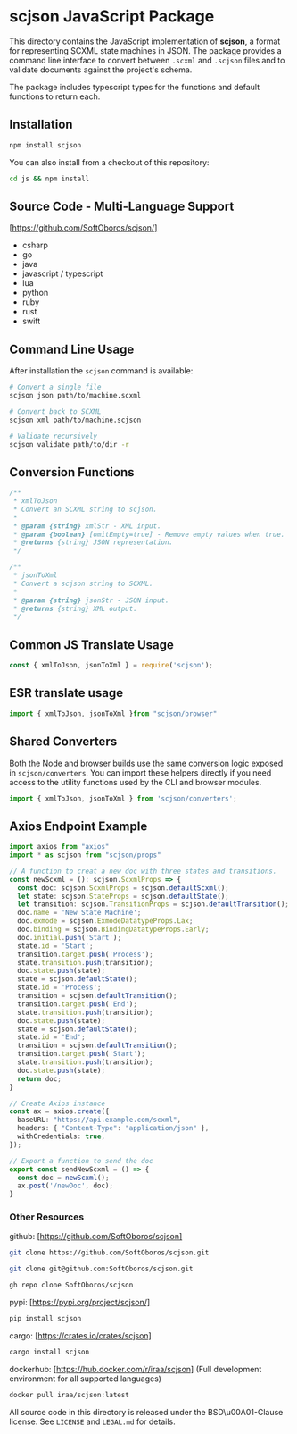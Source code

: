 # scjson JavaScript Package

This directory contains the JavaScript implementation of **scjson**, a format for representing SCXML state machines in JSON. The package provides a command line interface to convert between `.scxml` and `.scjson` files and to validate documents against the project's schema.

The package includes typescript types for the functions and default functions to return each.

## Installation

```bash
npm install scjson
```

You can also install from a checkout of this repository:

```bash
cd js && npm install
```

## Source Code - Multi-Language Support
[https://github.com/SoftOboros/scjson/]
- csharp
- go
- java
- javascript / typescript
- lua
- python
- ruby
- rust
- swift

## Command Line Usage

After installation the `scjson` command is available:

```bash
# Convert a single file
scjson json path/to/machine.scxml

# Convert back to SCXML
scjson xml path/to/machine.scjson

# Validate recursively
scjson validate path/to/dir -r
```

## Conversion Functions
```js
/**
 * xmlToJson
 * Convert an SCXML string to scjson.
 *
 * @param {string} xmlStr - XML input.
 * @param {boolean} [omitEmpty=true] - Remove empty values when true.
 * @returns {string} JSON representation.
 */

/**
 * jsonToXml
 * Convert a scjson string to SCXML.
 *
 * @param {string} jsonStr - JSON input.
 * @returns {string} XML output.
 */
```

## Common JS Translate Usage
```js
const { xmlToJson, jsonToXml } = require('scjson');

```

## ESR translate usage
```js
import { xmlToJson, jsonToXml }from "scjson/browser"
```

## Shared Converters
Both the Node and browser builds use the same conversion logic exposed in
`scjson/converters`. You can import these helpers directly if you need access to
the utility functions used by the CLI and browser modules.
```js
import { xmlToJson, jsonToXml } from 'scjson/converters';
```

## Axios Endpoint Example
```typescript
import axios from "axios"
import * as scjson from "scjson/props"

// A function to creat a new doc with three states and transitions.
const newScxml = (): scjson.ScxmlProps => {
  const doc: scjson.ScxmlProps = scjson.defaultScxml();
  let state: scjson.StateProps = scjson.defaultState();
  let transition: scjson.TransitionProps = scjson.defaultTransition();
  doc.name = 'New State Machine';
  doc.exmode = scjson.ExmodeDatatypeProps.Lax;
  doc.binding = scjson.BindingDatatypeProps.Early;
  doc.initial.push('Start');
  state.id = 'Start';
  transition.target.push('Process');
  state.transition.push(transition);
  doc.state.push(state);
  state = scjson.defaultState();
  state.id = 'Process';
  transition = scjson.defaultTransition();
  transition.target.push('End');
  state.transition.push(transition);
  doc.state.push(state);
  state = scjson.defaultState();
  state.id = 'End';
  transition = scjson.defaultTransition();
  transition.target.push('Start');
  state.transition.push(transition);
  doc.state.push(state);
  return doc;
}

// Create Axios instance
const ax = axios.create({
  baseURL: "https://api.example.com/scxml",
  headers: { "Content-Type": "application/json" },
  withCredentials: true,
});

// Export a function to send the doc
export const sendNewScxml = () => {
  const doc = newScxml();
  ax.post('/newDoc', doc);
}

```

### Other Resources
github: [https://github.com/SoftOboros/scjson]
```bash
git clone https://github.com/SoftOboros/scjson.git

git clone git@github.com:SoftOboros/scjson.git

gh repo clone SoftOboros/scjson
```

pypi: [https://pypi.org/project/scjson/]
```bash
pip install scjson
```

cargo: [https://crates.io/crates/scjson]
```bash
cargo install scjson
```

dockerhub: [https://hub.docker.com/r/iraa/scjson]
(Full development environment for all supported languages)
```bash
docker pull iraa/scjson:latest
```


All source code in this directory is released under the BSD\u00A01-Clause license. See `LICENSE` and `LEGAL.md` for details.
